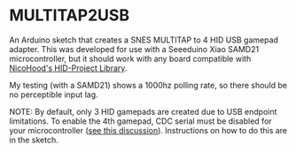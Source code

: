 # MULTITAP2USB
An Arduino sketch that creates a SNES MULTITAP to 4 HID USB gamepad adapter.  This was developed for use with a Seeeduino Xiao SAMD21 microcontroller, but it should work with any board compatible with [NicoHood's HID-Project Library](https://github.com/NicoHood/HID).

My testing (with a SAMD21) shows a 1000hz polling rate, so there should be no perceptible input lag.

NOTE: By default, only 3 HID gamepads are created due to USB endpoint limitations.  To enable the 4th gamepad, CDC serial must be disabled for your microcontroller ([see this discussion](https://github.com/arduino/ArduinoCore-avr/pull/383/files)).  Instructions on how to do this are in the sketch.
